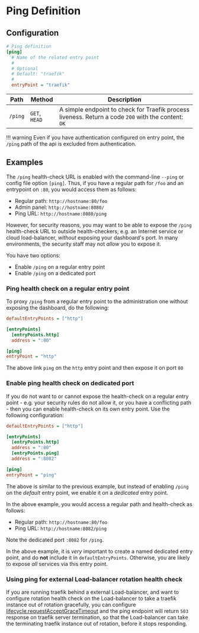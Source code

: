 # Ping Definition

## Configuration

```ini
# Ping definition
[ping]
  # Name of the related entry point
  #
  # Optional
  # Default: "traefik"
  #
  entryPoint = "traefik"
```

| Path    | Method        | Description                                                                                        |
|---------|---------------|----------------------------------------------------------------------------------------------------|
| `/ping` | `GET`, `HEAD` | A simple endpoint to check for Traefik process liveness. Return a code `200` with the content: `OK` |


!!! warning
    Even if you have authentication configured on entry point, the `/ping` path of the api is excluded from authentication.

## Examples

The `/ping` health-check URL is enabled with the command-line `--ping` or config file option `[ping]`.
Thus, if you have a regular path for `/foo` and an entrypoint on `:80`, you would access them as follows:

* Regular path: `http://hostname:80/foo`
* Admin panel: `http://hostname:8080/`
* Ping URL: `http://hostname:8080/ping`

However, for security reasons, you may want to be able to expose the `/ping` health-check URL to outside health-checkers, e.g. an Internet service or cloud load-balancer, _without_ exposing your dashboard's port.
In many environments, the security staff may not _allow_ you to expose it.

You have two options:

* Enable `/ping` on a regular entry point
* Enable `/ping` on a dedicated port

### Ping health check on a regular entry point

To proxy `/ping` from a regular entry point to the administration one without exposing the dashboard, do the following:

```ini
defaultEntryPoints = ["http"]

[entryPoints]
  [entryPoints.http]
  address = ":80"

[ping]
entryPoint = "http"

```

The above link `ping` on the `http` entry point and then expose it on port `80`

### Enable ping health check on dedicated port

If you do not want to or cannot expose the health-check on a regular entry point - e.g. your security rules do not allow it, or you have a conflicting path - then you can enable health-check on its own entry point.
Use the following configuration:

```ini
defaultEntryPoints = ["http"]

[entryPoints]
  [entryPoints.http]
  address = ":80"
  [entryPoints.ping]
  address = ":8082"

[ping]
entryPoint = "ping"
```

The above is similar to the previous example, but instead of enabling `/ping` on the _default_ entry point, we enable it on a _dedicated_ entry point.

In the above example, you would access a regular path and health-check as follows:

* Regular path: `http://hostname:80/foo`
* Ping URL: `http://hostname:8082/ping`

Note the dedicated port `:8082` for `/ping`.

In the above example, it is _very_ important to create a named dedicated entry point, and do **not** include it in `defaultEntryPoints`.
Otherwise, you are likely to expose _all_ services via this entry point.

### Using ping for external Load-balancer rotation health check

If you are running traefik behind a external Load-balancer, and want to configure rotation health check on the Load-balancer to take a traefik instance out of rotation gracefully, you can configure [lifecycle.requestAcceptGraceTimeout](/configuration/commons.md#life-cycle) and the ping endpoint will return `503` response on traefik server termination, so that the Load-balancer can take the terminating traefik instance out of rotation, before it stops responding.
